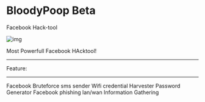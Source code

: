# BloodyPoop Beta
Facebook Hack-tool

![img](https://i.imgur.com/FjVq7ME.png)


Most Powerfull Facebook HAcktool!

************
Feature:
************

Facebook Bruteforce
sms sender
Wifi credential Harvester
Password Generator
Facebook phishing lan/wan
Information Gathering
